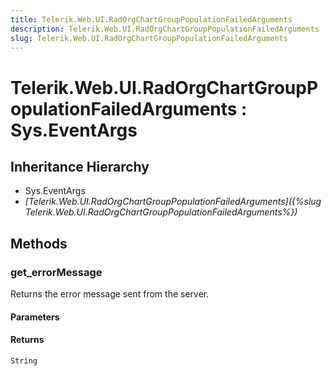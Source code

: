 ```yaml
---
title: Telerik.Web.UI.RadOrgChartGroupPopulationFailedArguments
description: Telerik.Web.UI.RadOrgChartGroupPopulationFailedArguments
slug: Telerik.Web.UI.RadOrgChartGroupPopulationFailedArguments
---
```


# Telerik.Web.UI.RadOrgChartGroupPopulationFailedArguments : Sys.EventArgs 

## Inheritance Hierarchy

* Sys.EventArgs
* *[Telerik.Web.UI.RadOrgChartGroupPopulationFailedArguments]({%slug Telerik.Web.UI.RadOrgChartGroupPopulationFailedArguments%})*


## Methods

### get_errorMessage

Returns the error message sent from the server. 

#### Parameters

#### Returns

`String`

